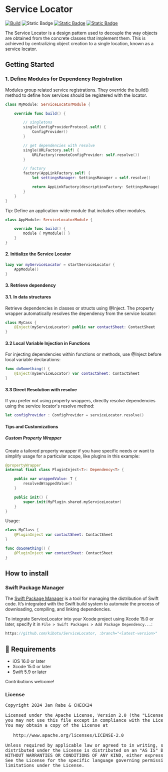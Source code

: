 # Service Locator
[![Build](https://github.com/kibotu/ServiceLocator/actions/workflows/build-swift.yml/badge.svg)](https://github.com/kibotu/ServiceLocator/actions/workflows/build-swift.yml)
![Static Badge](https://img.shields.io/badge/Platform%20-%20iOS%20-%20light_green)
[![Static Badge](https://img.shields.io/badge/iOS%20-%20%3E%2016.0%20-%20light_green)](https://support.apple.com/en-us/101566)
[![Static Badge](https://img.shields.io/badge/Swift%205.10%20-%20orange)](https://www.swift.org/blog/swift-5.10-released/)
                
The Service Locator is a design pattern used to decouple the way objects are obtained from the concrete classes that implement them. This is achieved by centralizing object creation to a single location, known as a service locator.

## Getting Started

### 1. Define Modules for Dependency Registration

Modules group related service registrations. They override the build() method to define how services should be registered with the locator.

```swift
class MyModule: ServiceLocatorModule {

    override func build() {

        // singletons
        single(ConfigProviderProtocol.self) {
            ConfigProvider()
        }

        // get dependencies with resolve
        single(URLFactory.self) {
            URLFactory(remoteConfigProvider: self.resolve())
        }

        // factory
        factory(AppLinkFactory.self) {
            let settingsManager: SettingsManager = self.resolve()

            return AppLinkFactory(descriptionFactory: SettingsManage)
        }
    }
}
```

Tip: Define an application-wide module that includes other modules.

```swift
class AppModule: ServiceLocatorModule {

    override func build() {
        module { MyModule() }
    }
}
```

#### 2. Initialize the Service Locator

```swift
lazy var myServiceLocator = startServiceLocator {
    AppModule()
}
```

#### 3. Retrieve dependency

#### 3.1. In data structures

Retrieve dependencies in classes or structs using @Inject. The property wrapper automatically resolves the dependency from the service locator:

```swift
class MyCass {
    @Inject(myServiceLocator) public var contactSheet: ContactSheet
}
```

#### 3.2 Local Variable Injection in Functions

For injecting dependencies within functions or methods, use @Inject before local variable declarations:

```swift
func doSomething() {
    @Inject(myServiceLocator) var contactSheet: ContactSheet
}
```

#### 3.3 Direct Resolution with resolve

If you prefer not using property wrappers, directly resolve dependencies using the service locator's resolve method:

```swift
let configProvider : ConfigProvider = serviceLocator.resolve()
```

#### Tips and Customizations

##### Custom Property Wrapper

Create a tailored property wrapper if you have specific needs or want to simplify usage for a particular scope, like plugins in this example:


```swift
@propertyWrapper
internal final class PluginInject<T>: Dependency<T> {

    public var wrappedValue: T {
        resolvedWrappedValue()
    }

    public init() {
        super.init(MyPlugin.shared.myServiceLocator)
    }
}
```

Usage:

```swift
class MyClass {
    @PluginInject var contactSheet: ContactSheet
}
```

```swift
func doSomething() {
    @PluginInject var contactSheet: ContactSheet
}
```

## How to install

### Swift Package Manager

The [Swift Package Manager](https://swift.org/package-manager/) is a tool for managing the distribution of Swift code. It’s integrated with the Swift build system to automate the process of downloading, compiling, and linking dependencies.

To integrate ServiceLocator into your Xcode project using Xcode 15.0 or later, specify it in `File > Swift Packages > Add Package Dependency...`:

```swift
https://github.com/kibotu/ServiceLocator, :branch="<latest-version>"
```

## 🧳 Requirements

- iOS 16.0 or later
- Xcode 15.0 or later
- Swift 5.9 or later
                            
Contributions welcome!

### License
<pre>
Copyright 2024 Jan Rabe & CHECK24

Licensed under the Apache License, Version 2.0 (the "License");
you may not use this file except in compliance with the License.
You may obtain a copy of the License at

   http://www.apache.org/licenses/LICENSE-2.0

Unless required by applicable law or agreed to in writing, software
distributed under the License is distributed on an "AS IS" BASIS,
WITHOUT WARRANTIES OR CONDITIONS OF ANY KIND, either express or implied.
See the License for the specific language governing permissions and
limitations under the License.
</pre>
